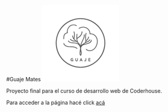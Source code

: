 #Guaje Mates ![logo](assets/images/Logos/guaje-logo-transp-01.png)

Proyecto final para el curso de desarrollo web de Coderhouse.

Para acceder a la página hacé click [acá](https://ernedainesi.github.io/guaje-mates/)
